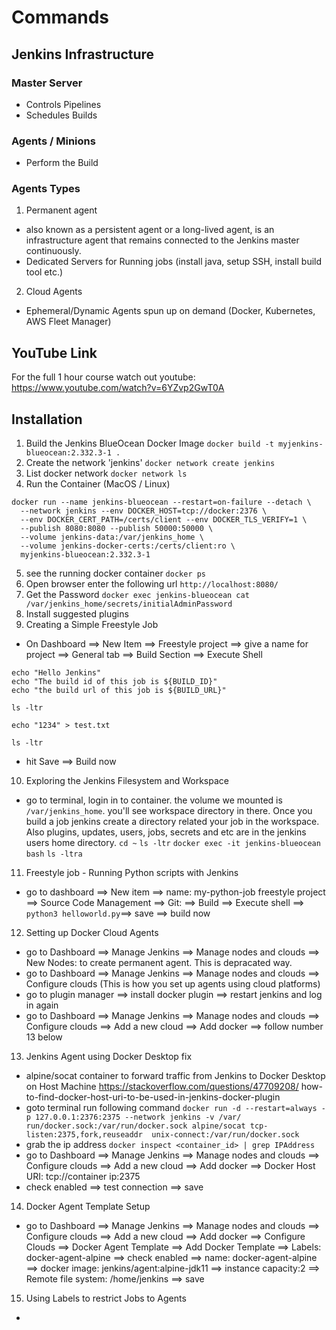 # Commands

## Jenkins Infrastructure
### Master Server
- Controls Pipelines
- Schedules Builds

### Agents / Minions
- Perform the Build

### Agents Types
1. Permanent agent
- also known as a persistent agent or a long-lived agent, is an infrastructure agent that remains connected to the Jenkins master continuously.
- Dedicated Servers for Running jobs (install java, setup SSH, install build tool etc.)
2. Cloud Agents 
- Ephemeral/Dynamic Agents spun up on demand (Docker, Kubernetes, AWS Fleet Manager)


## YouTube Link
For the full 1 hour course watch out youtube:
https://www.youtube.com/watch?v=6YZvp2GwT0A

## Installation
1. Build the Jenkins BlueOcean Docker Image
`docker build -t myjenkins-blueocean:2.332.3-1 .`
2. Create the network 'jenkins'
`docker network create jenkins`
3. List docker network
`docker network ls`
4. Run the Container (MacOS / Linux)
```
docker run --name jenkins-blueocean --restart=on-failure --detach \
  --network jenkins --env DOCKER_HOST=tcp://docker:2376 \
  --env DOCKER_CERT_PATH=/certs/client --env DOCKER_TLS_VERIFY=1 \
  --publish 8080:8080 --publish 50000:50000 \
  --volume jenkins-data:/var/jenkins_home \
  --volume jenkins-docker-certs:/certs/client:ro \
  myjenkins-blueocean:2.332.3-1
```
5. see the running docker container
`docker ps`
6. Open browser enter the following url `http://localhost:8080/`
7. Get the Password
`docker exec jenkins-blueocean cat /var/jenkins_home/secrets/initialAdminPassword`
8. Install suggested plugins
9. Creating a Simple Freestyle Job
- On Dashboard ==> New Item ==> Freestyle project ==> give a name for project ==> General tab ==> Build Section ==> Execute Shell
```
echo "Hello Jenkins"
echo "The build id of this job is ${BUILD_ID}"
echo "the build url of this job is ${BUILD_URL}"

ls -ltr

echo "1234" > test.txt

ls -ltr
```
- hit Save ==> Build now

10. Exploring the Jenkins Filesystem and Workspace
- go to terminal, login in to container. the volume we mounted is `/var/jenkins_home`. you'll see workspace directory in there. Once you build a job jenkins create a directory related your job in the workspace. Also plugins, updates, users, jobs, secrets and etc are in the jenkins users home directory. `cd ~` `ls -ltr`
`docker exec -it jenkins-blueocean bash`
`ls -ltra`

11. Freestyle job - Running Python scripts with Jenkins
- go to dashboard ==> New item ==> name: my-python-job freestyle project ==> Source Code Management ==> Git: <repository url> ==> Build ==> Execute shell ==> `python3 helloworld.py`==> save ==> build now 

12. Setting up Docker Cloud Agents
- go to Dashboard ==> Manage Jenkins ==> Manage nodes and clouds ==> New Nodes: to create permanent agent. This is depracated way.
- go to Dashboard ==> Manage Jenkins ==> Manage nodes and clouds ==> Configure clouds (This is how you set up agents using cloud platforms)
- go to plugin manager ==> install docker plugin ==> restart jenkins and log in again
- go to Dashboard ==> Manage Jenkins ==> Manage nodes and clouds ==> Configure clouds ==> Add a new cloud ==> Add docker ==> follow number 13 below

13. Jenkins Agent using Docker Desktop fix  
- alpine/socat container to forward traffic from Jenkins to Docker Desktop on 
Host Machine
https://stackoverflow.com/questions/47709208/
how-to-find-docker-host-uri-to-be-used-in-jenkins-docker-plugin
- goto terminal run following command
`docker run -d --restart=always -p 127.0.0.1:2376:2375 --network jenkins -v /var/
run/docker.sock:/var/run/docker.sock alpine/socat tcp-listen:2375,fork,reuseaddr 
unix-connect:/var/run/docker.sock`
- grab the ip address
`docker inspect <container_id> | grep IPAddress`
- go to Dashboard ==> Manage Jenkins ==> Manage nodes and clouds ==> Configure clouds ==> Add a new cloud ==> Add docker ==> Docker Host URI: tcp://container ip:2375
- check enabled ==> test connection ==> save

14. Docker Agent Template Setup 
- go to Dashboard ==> Manage Jenkins ==> Manage nodes and clouds ==> Configure 
clouds ==> Add a new cloud ==> Add docker ==> Configure Clouds ==> Docker Agent Template ==> Add Docker Template ==> Labels: docker-agent-alpine ==> check enabled ==> name: docker-agent-alpine ==> docker image: jenkins/agent:alpine-jdk11 ==> instance capacity:2 ==> Remote file system: /home/jenkins ==> save

15. Using Labels to restrict Jobs to Agents 
- 


